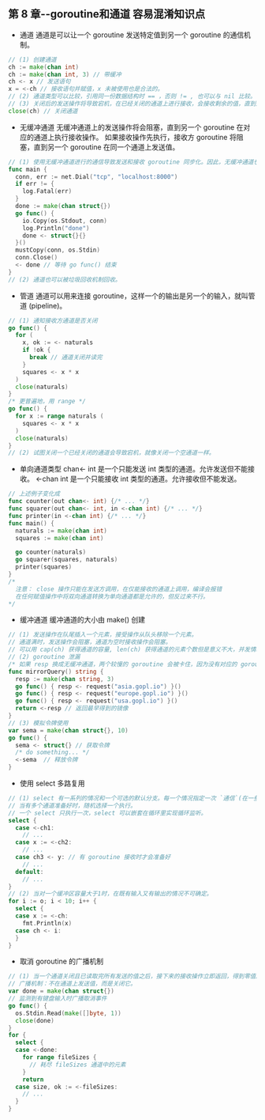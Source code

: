 ## 第 8 章--goroutine和通道 容易混淆知识点
* 通道
通道是可以让一个 goroutine 发送特定值到另一个 goroutine 的通信机制。
```Go
// (1) 创建通道
ch := make(chan int)
ch := make(chan int, 3) // 带缓冲
ch <- x // 发送语句
x = <-ch // 接收语句并赋值，x 未被使用也是合法的。
// (2) 通道类型可以比较，引用同一份数据结构时 == ，否则 != , 也可以与 nil 比较。
// (3) 关闭后的发送操作将导致宕机，在已经关闭的通道上进行接收，会接收剩余的值，直到通道为空；再继续接收会收到通道元素类型的零值。
close(ch) // 关闭通道 
```
* 无缓冲通道
无缓冲通道上的发送操作将会阻塞，直到另一个 goroutine 在对应的通道上执行接收操作。
如果接收操作先执行，接收方 goroutine 将阻塞，直到另一个 goroutine 在同一个通道上发送值。
```Go
// (1) 使用无缓冲通道进行的通信导致发送和接收 goroutine 同步化。因此，无缓冲通道也称为同步通道。
func main {
  conn, err := net.Dial("tcp", "localhost:8000")
  if err != {
    log.Fatal(err)
  }
  done := make(chan struct{})
  go func() {
    io.Copy(os.Stdout, conn)
    log.Println("done")
    done <- struct{}{}
  }()
  mustCopy(conn, os.Stdin)
  conn.Close()
  <- done // 等待 go func() 结束
}
// (2) 通道也可以被垃圾回收机制回收。
```
* 管道
通道可以用来连接 goroutine，这样一个的输出是另一个的输入，就叫管道 (pipeline)。
```Go
// (1) 通知接收方通道是否关闭
go func() {
  for (
    x, ok := <- naturals
    if !ok {
      break // 通道关闭并读完
    }
    squares <- x * x
  )
  close(naturals)
}
/* 更普遍地，用 range */
go func() {
  for x := range naturals (
    squares <- x * x
  )
  close(naturals)
}
// (2) 试图关闭一个已经关闭的通道会导致宕机，就像关闭一个空通道一样。
```
* 单向通道类型
chan<- int 是一个只能发送 int 类型的通道。允许发送但不能接收。
<-chan int 是一个只能接收 int 类型的通道。允许接收但不能发送。
```Go
// 上述例子变化成
func counter(out chan<- int) {/* ... */}
func squarer(out chan<- int, in <-chan int) {/* ... */}
func printer(in <-chan int) {/* ... */}
func main() {
  naturals := make(chan int)
  squares := make(chan int)

  go counter(naturals)
  go squarer(squares, naturals)
  printer(squares)
}
/*
  注意： close 操作只能在发送方调用，在仅能接收的通道上调用，编译会报错
  在任何赋值操作中将双向通道转换为单向通道都是允许的，但反过来不行。
*/
```
* 缓冲通道
缓冲通道的大小由 make() 创建
```Go
// (1) 发送操作在队尾插入一个元素，接受操作从队头移除一个元素。
// 通道满时，发送操作会阻塞，通道为空时接收操作会阻塞。
// 可以用 cap(ch) 获得通道的容量, len(ch) 获得通道的元素个数但是意义不大，并发情况下很快失效。
// (2) goroutine 泄漏
/* 如果 resp 换成无缓冲通道，两个较慢的 goroutine 会被卡住，因为没有对应的 goroutine 接收，这时发生 goroutine 泄漏  */
func mirrorQuery() string {
  resp := make(chan string, 3)
  go func() { resp <- request("asia.gopl.io") }()
  go func() { resp <- request("europe.gopl.io") }()
  go func() { resp <- request("usa.gopl.io") }()
  return <-resp // 返回最早得到的镜像
}
// (3) 模拟令牌使用
var sema = make(chan struct{}, 10)
go func() {
  sema <- struct{} // 获取令牌
  /* do something... */
  <-sema  // 释放令牌
}
```
* 使用 select 多路复用
```Go
// (1) select 有一系列的情况和一个可选的默认分支。每一个情况指定一次 `通信`(在一些通道上进行发送和接收操作) 和关联的一段代码块。
// 当有多个通道准备好时，随机选择一个执行。
// 一个 select 只执行一次，select 可以嵌套在循环里实现循环监听。
select {
  case <-ch1:
    // ...
  case x := <-ch2:
    // ...
  case ch3 <- y: // 有 goroutine 接收时才会准备好
    // ...
  default:
    // ...
}
// (2) 当对一个缓冲区容量大于1时，在既有输入又有输出的情况不可确定。
for i := o; i < 10; i++ {
  select {
  case x := <-ch: 
    fmt.Println(x)
  case ch <- i:
  }
}
```
* 取消 goroutine 的广播机制
```Go
// (1) 当一个通道关闭且已读取完所有发送的值之后，接下来的接收操作立即返回，得到零值。
// 广播机制：不在通道上发送值，而是关闭它。
var done = make(chan struct{})
// 监测到有键盘输入时广播取消事件
go func() {
  os.Stdin.Read(make([]byte, 1))
  close(done)
}
for {
  select {
  case <-done:
    for range fileSizes {
      // 耗尽 fileSizes 通道中的元素
    }
    return
  case size, ok := <-fileSizes:
    // ...
  }
}
```
